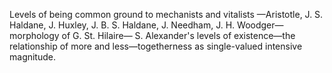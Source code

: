 Levels of being common ground to mechanists and vitalists —Aristotle, J. S. Haldane, J. Huxley, J. B. S. Haldane, J. Needham, J. H. Woodger—morphology of G. St. Hilaire— S. Alexander's levels of existence—the relationship of more and less—togetherness as single-valued intensive magnitude.